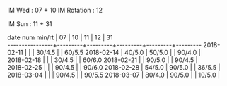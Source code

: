IM Wed      : 07 + 10
IM Rotation : 12

IM Sun      : 11 + 31

date num min/rt |    07   |    10   |    11   |    12   |    31   
----------------+---------+---------+---------+---------+---------
2018-02-11      |         |         |  30/4.5 |         |  60/5.5
2018-02-14      |  40/5.0 |  50/5.0 |         |  90/4.0 |        
2018-02-18      |         |         |  30/4.5 |         |  60/6.0
2018-02-21      |         |  90/5.0 |         |  90/4.5 |        
2018-02-25      |         |         |  90/4.5 |         |  90/6.0
2018-02-28      |  54/5.0 |  90/5.0 |         |  36/5.5 |        
2018-03-04      |         |         |  90/4.5 |         |  90/5.5
2018-03-07      |  80/4.0 |  90/5.0 |         |  10/5.0 |        

